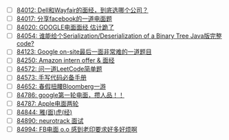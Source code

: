 - [ ] [84012: Dell和Wayfair的面经，到底选哪个公司？](http://instant.1point3acres.com/thread/84012)
- [ ] [84017: 分享facebook的一道电面题](http://instant.1point3acres.com/thread/84017)
- [ ] [84020: GOOGLE电面面经 估计跪了](http://instant.1point3acres.com/thread/84020)
- [ ] [84054: 谁能给个Serialization/Deserialization of a Binary Tree Java版完整code?](http://instant.1point3acres.com/thread/84054)
- [ ] [84123: Google on-site最后一面非常难的一道题目](http://instant.1point3acres.com/thread/84123)
- [ ] [84250: Amazon intern offer &amp; 面经](http://instant.1point3acres.com/thread/84250)
- [ ] [84572: 问一道LeetCode简单题](http://instant.1point3acres.com/thread/84572)
- [ ] [84573: 手写代码必备手册](http://instant.1point3acres.com/thread/84573)
- [ ] [84652: 春假扭腰Bloomberg一游](http://instant.1point3acres.com/thread/84652)
- [ ] [84786: google第一轮电面，攒人品！！](http://instant.1point3acres.com/thread/84786)
- [ ] [84787: Apple电面两轮](http://instant.1point3acres.com/thread/84787)
- [ ] [84844: 雅(面)虎(经)](http://instant.1point3acres.com/thread/84844)
- [ ] [84890: neurotrack 面试](http://instant.1point3acres.com/thread/84890)
- [ ] [84994: FB电面 o.o 感到老印要求好多好烦啊](http://instant.1point3acres.com/thread/84994)
